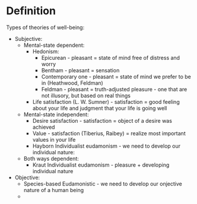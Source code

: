 # Definition

Types of theories of well-being:
- Subjective:
	- Mental-state dependent:
		- Hedonism:
			- Epicurean - pleasant = state of mind free of distress and worry
			- Bentham - pleasant = sensation
			- Contemporary one - pleasant = state of mind we prefer to be in (Heathwood, Feldman)
			- Feldman - pleasant = truth-adjusted pleasure - one that are not illusory, but based on real things
		- Life satisfaction (L. W. Sumner) - satisfaction = good feeling about your life and judgment that your life is going well
	- Mental-state independent:
		- Desire satisfaction - satisfaction = object of a desire was achieved 
		- Value - satisfaction (Tiberius, Raibey) = realize most important values in your life
		- Hayborn Individualist eudamonism - we need to develop our individual nature:
	- Both ways dependent:
		- Kraut  Individualist eudamonism - pleasure + developing individual nature
- Objective:
	- Species-based Eudamonistic - we need to develop our onjective nature of a human being
	- 